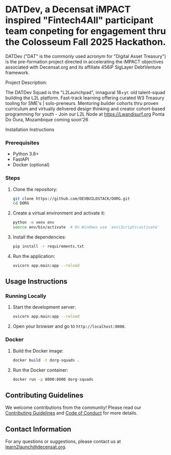 # DATDev, a Decensat iMPACT inspired "Fintech4All" participant team conpeting for engagement thru the Colosseum Fall 2025 Hackathon.

DATDev ("DAT" is the commonly used acronym for "Digital Asset Treasury") is the pre-formation project directed in accelerating the iMPACT objectives associated with Decensat.org and its affiliate 456iP SigLayer DebtVenture framework.

Project Description:

The DATDev Squad is the "L2Launchpad", innagural 18+yr. old talent-squad building the L2L platform. Fast-track learning offering curated W3 Treasury tooling for SME's | solo-preneurs. Mentoring builder cohorts thru proven curriculum and virtually delivered design thinking and creator cohort-based programming for youth - Join our L2L Node at https://Lwandisurf.org Ponta Do Oura, Mozambique coming soon'26 

Installation Instructions

### Prerequisites

- Python 3.8+
- FastAPI
- Docker (optional)

### Steps

1. Clone the repository:
   ```sh
   git clone https://github.com/DEVBUILDSTACK/DORG.git
   cd DORG
   ```

2. Create a virtual environment and activate it:
   ```sh
   python -m venv env
   source env/bin/activate  # On Windows use `env\Scripts\activate`
   ```

3. Install the dependencies:
   ```sh
   pip install -r requirements.txt
   ```

4. Run the application:
   ```sh
   uvicorn app.main:app --reload
   ```

## Usage Instructions

### Running Locally

1. Start the development server:
   ```sh
   uvicorn app.main:app --reload
   ```

2. Open your browser and go to `http://localhost:8000`.

### Docker

1. Build the Docker image:
   ```sh
   docker build -t dorg-squads .
   ```

2. Run the Docker container:
   ```sh
   docker run -p 8000:8000 dorg-squads
   ```

## Contributing Guidelines

We welcome contributions from the community! Please read our [Contributing Guidelines](CONTRIBUTING.md) and [Code of Conduct](CODE_OF_CONDUCT.md) for more details.

## Contact Information

For any questions or suggestions, please contact us at [learn2launch@decensat.org](mailto:team@decensat.org).
```
